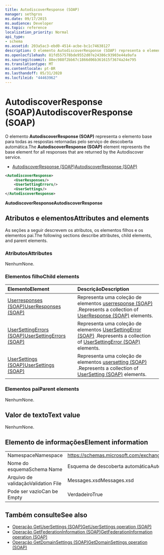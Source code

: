 ```yaml
---
title: AutodiscoverResponse (SOAP)
manager: sethgros
ms.date: 09/17/2015
ms.audience: Developer
ms.topic: reference
localization_priority: Normal
api_type:
- schema
ms.assetid: 203a5ac3-ebd0-4514-acbe-bc1c74638127
description: O elemento AutodiscoverResponse (SOAP) representa o elemento base para todas as respostas retornadas pelo serviço de descoberta automática.
ms.openlocfilehash: 81fd557578bde9552d07e24386c93903e44a9afa
ms.sourcegitcommit: 88ec988f2bb67c1866d06b361615f3674a24e795
ms.translationtype: MT
ms.contentlocale: pt-BR
ms.lasthandoff: 05/31/2020
ms.locfileid: "44463962"
---
```

# <a name="autodiscoverresponse-soap"></a><span data-ttu-id="3124d-103">AutodiscoverResponse (SOAP)</span><span class="sxs-lookup"><span data-stu-id="3124d-103">AutodiscoverResponse (SOAP)</span></span>

<span data-ttu-id="3124d-104">O elemento **AutodiscoverResponse (SOAP)** representa o elemento base para todas as respostas retornadas pelo serviço de descoberta automática.</span><span class="sxs-lookup"><span data-stu-id="3124d-104">The **AutodiscoverResponse (SOAP)** element represents the base element for all responses that are returned by the Autodiscover service.</span></span> 
  
- [<span data-ttu-id="3124d-105">AutodiscoverResponse (SOAP)</span><span class="sxs-lookup"><span data-stu-id="3124d-105">AutodiscoverResponse (SOAP)</span></span>](autodiscoverresponse-soap.md)
  
```XML
<AutodiscoverResponse>
    <UserResponses/>
    <UserSettingErrors/>
    <UserSettings/>
</AutodiscoverResponse>

```

 <span data-ttu-id="3124d-106">**AutodiscoverResponse**</span><span class="sxs-lookup"><span data-stu-id="3124d-106">**AutodiscoverResponse**</span></span>
## <a name="attributes-and-elements"></a><span data-ttu-id="3124d-107">Atributos e elementos</span><span class="sxs-lookup"><span data-stu-id="3124d-107">Attributes and elements</span></span>

<span data-ttu-id="3124d-108">As seções a seguir descrevem os atributos, os elementos filhos e os elementos pai.</span><span class="sxs-lookup"><span data-stu-id="3124d-108">The following sections describe attributes, child elements, and parent elements.</span></span>
  
### <a name="attributes"></a><span data-ttu-id="3124d-109">Atributos</span><span class="sxs-lookup"><span data-stu-id="3124d-109">Attributes</span></span>

<span data-ttu-id="3124d-110">Nenhum</span><span class="sxs-lookup"><span data-stu-id="3124d-110">None.</span></span>
  
### <a name="child-elements"></a><span data-ttu-id="3124d-111">Elementos filho</span><span class="sxs-lookup"><span data-stu-id="3124d-111">Child elements</span></span>

|<span data-ttu-id="3124d-112">**Elemento**</span><span class="sxs-lookup"><span data-stu-id="3124d-112">**Element**</span></span>|<span data-ttu-id="3124d-113">**Descrição**</span><span class="sxs-lookup"><span data-stu-id="3124d-113">**Description**</span></span>|
|:-----|:-----|
|[<span data-ttu-id="3124d-114">Userresponses (SOAP)</span><span class="sxs-lookup"><span data-stu-id="3124d-114">UserResponses (SOAP)</span></span>](userresponses-soap.md) <br/> |<span data-ttu-id="3124d-115">Representa uma coleção de elementos [userresponse (SOAP)](userresponse-soap.md) .</span><span class="sxs-lookup"><span data-stu-id="3124d-115">Represents a collection of [UserResponse (SOAP)](userresponse-soap.md) elements.</span></span>  <br/> |
|[<span data-ttu-id="3124d-116">UserSettingErrors (SOAP)</span><span class="sxs-lookup"><span data-stu-id="3124d-116">UserSettingErrors (SOAP)</span></span>](usersettingerrors-soap.md) <br/> |<span data-ttu-id="3124d-117">Representa uma coleção de elementos [UserSettingError (SOAP)](usersettingerror-soap.md) .</span><span class="sxs-lookup"><span data-stu-id="3124d-117">Represents a collection of [UserSettingError (SOAP)](usersettingerror-soap.md) elements.</span></span>  <br/> |
|[<span data-ttu-id="3124d-118">UserSettings (SOAP)</span><span class="sxs-lookup"><span data-stu-id="3124d-118">UserSettings (SOAP)</span></span>](usersettings-soap.md) <br/> |<span data-ttu-id="3124d-119">Representa uma coleção de elementos [usersetting (SOAP)](usersetting-soap.md) .</span><span class="sxs-lookup"><span data-stu-id="3124d-119">Represents a collection of [UserSetting (SOAP)](usersetting-soap.md) elements.</span></span>  <br/> |
   
### <a name="parent-elements"></a><span data-ttu-id="3124d-120">Elementos pai</span><span class="sxs-lookup"><span data-stu-id="3124d-120">Parent elements</span></span>

<span data-ttu-id="3124d-121">Nenhum</span><span class="sxs-lookup"><span data-stu-id="3124d-121">None.</span></span>
  
## <a name="text-value"></a><span data-ttu-id="3124d-122">Valor de texto</span><span class="sxs-lookup"><span data-stu-id="3124d-122">Text value</span></span>

<span data-ttu-id="3124d-123">Nenhum</span><span class="sxs-lookup"><span data-stu-id="3124d-123">None.</span></span>
  
## <a name="element-information"></a><span data-ttu-id="3124d-124">Elemento de informações</span><span class="sxs-lookup"><span data-stu-id="3124d-124">Element information</span></span>

|||
|:-----|:-----|
|<span data-ttu-id="3124d-125">Namespace</span><span class="sxs-lookup"><span data-stu-id="3124d-125">Namespace</span></span>  <br/> |https://schemas.microsoft.com/exchange/2010/Autodiscover  <br/> |
|<span data-ttu-id="3124d-126">Nome do esquema</span><span class="sxs-lookup"><span data-stu-id="3124d-126">Schema Name</span></span>  <br/> |<span data-ttu-id="3124d-127">Esquema de descoberta automática</span><span class="sxs-lookup"><span data-stu-id="3124d-127">Autodiscover schema</span></span>  <br/> |
|<span data-ttu-id="3124d-128">Arquivo de validação</span><span class="sxs-lookup"><span data-stu-id="3124d-128">Validation File</span></span>  <br/> |<span data-ttu-id="3124d-129">Messages.xsd</span><span class="sxs-lookup"><span data-stu-id="3124d-129">Messages.xsd</span></span>  <br/> |
|<span data-ttu-id="3124d-130">Pode ser vazio</span><span class="sxs-lookup"><span data-stu-id="3124d-130">Can be Empty</span></span>  <br/> |<span data-ttu-id="3124d-131">Verdadeiro</span><span class="sxs-lookup"><span data-stu-id="3124d-131">True</span></span>  <br/> |
   
## <a name="see-also"></a><span data-ttu-id="3124d-132">Também consulte</span><span class="sxs-lookup"><span data-stu-id="3124d-132">See also</span></span>

- [<span data-ttu-id="3124d-133">Operação GetUserSettings (SOAP)</span><span class="sxs-lookup"><span data-stu-id="3124d-133">GetUserSettings operation (SOAP)</span></span>](getusersettings-operation-soap.md)
- [<span data-ttu-id="3124d-134">Operação GetFederationInformation (SOAP)</span><span class="sxs-lookup"><span data-stu-id="3124d-134">GetFederationInformation operation (SOAP)</span></span>](getfederationinformation-operation-soap.md)
- [<span data-ttu-id="3124d-135">Operação GetDomainSettings (SOAP)</span><span class="sxs-lookup"><span data-stu-id="3124d-135">GetDomainSettings operation (SOAP)</span></span>](getdomainsettings-operation-soap.md)

